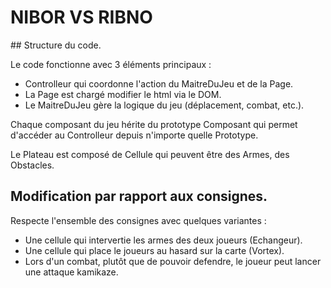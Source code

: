 # NIBOR VS RIBNO


## Structure du code.


Le code fonctionne avec 3 éléments principaux :

- Controlleur qui coordonne l'action du MaitreDuJeu et de la Page.
- La Page est chargé modifier le html via le DOM.
- Le MaitreDuJeu gère la logique du jeu (déplacement, combat, etc.).

Chaque composant du jeu hérite du prototype Composant qui permet d'accéder au Controlleur depuis n'importe quelle Prototype.

Le Plateau est composé de Cellule qui peuvent être des Armes, des Obstacles.


## Modification par rapport aux consignes.


Respecte l'ensemble des consignes avec quelques variantes :

- Une cellule qui intervertie les armes des deux joueurs (Echangeur).
- Une cellule qui place le joueurs au hasard sur la carte (Vortex).
- Lors d'un combat, plutôt que de pouvoir defendre, le joueur peut lancer une attaque kamikaze.
